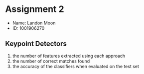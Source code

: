 # Assignment 2
- Name: Landon Moon
- ID: 1001906270



## Keypoint Detectors

1. the number of features extracted using each approach
2. the number of correct matches found
3. the accuracy of the classifiers when evaluated on the test set
